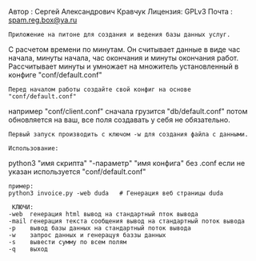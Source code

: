 Автор   : Сергей Александрович Кравчук
Лицензия: GPLv3
Почта   : spam.reg.box@ya.ru

    Приложение на питоне для создания и ведения базы данных услуг. 
С расчетом времени по минутам. Он считывает данные в виде час начала, минуты начала, час 
окончания и минуты окончания работ. Рассчитывает минуты и умножает на 
множитель установленный в конфиге "conf/default.conf"

    Перед началом работы создайте свой конфиг на основе "conf/default.conf" 
например "conf/client.conf" сначала грузится "db/default.conf" потом обновляется 
на ваш, все поля создавать у себя не обязательно.

    Первый запуск производить с ключом -w для создания файла с данными.

    Использование:
python3 "имя скрипта" "-параметр" "имя конфига" без .conf если не указан 
используется "conf/default.conf"
    
    пример: 
    python3 invoice.py -web duda   # Генерация веб страницы duda

     КЛЮЧИ:
    -web  генерация html вывод на стандартный пток вывода
    -mail генерация текста сообщения вывод на стандартный поток вывода 
    -p    вывод базы данных на стандартный поток вывода 
    -w    запрос данных и генерацуя баззы данных 
    -s    вывести сумму по всем полям
    -q    выход

